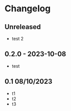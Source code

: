 # Changelog

## Unreleased

- test 2

## 0.2.0 - 2023-10-08

- test

## 0.1  08/10/2023

- t1
- t2
- t3
